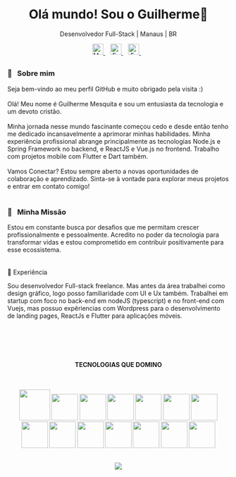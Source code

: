 ## <h1 align="center"> Olá mundo! Sou o Guilherme👋</h1>

<p align="center">Desenvolvedor Full-Stack | Manaus | BR</p>

<p align='center'>
  <a href="https://www.linkedin.com/in/guilherme-mesquita-68a73b1a4/">
    <img height="25px" alt="My Likedin" src="https://img.shields.io/badge/LinkedIn-0077B5?style=for-the-badge&logo=linkedin&logoColor=white"/>
  </a>&nbsp;&nbsp;
  <a href="mailto:guirozmesquita@gmail.com">
    <img height="25px" alt= "E-mail" src="https://img.shields.io/badge/Gmail-D14836?style=for-the-badge&logo=gmail&logoColor=white"/>        
  </a>&nbsp;&nbsp;
  <a href="https://www.instagram.com/guirmes_/">
    <img height="25px" alt= "E-mail" src="https://img.shields.io/badge/Instagram-E4405F?style=for-the-badge&logo=instagram&logoColor=white"/>        
  </a>&nbsp;&nbsp;
</p>

## <h3>🦰  &nbsp; Sobre mim </h3>

  
 <p align="left">Seja bem-vindo ao meu perfil GitHub e muito obrigado pela visita :) </br><br>
Olá! Meu nome é Guilherme Mesquita e sou um entusiasta da tecnologia e um devoto cristão. <br><br> Minha jornada nesse mundo fascinante começou cedo e desde então tenho me dedicado incansavelmente a aprimorar minhas habilidades. Minha experiência profissional abrange principalmente as tecnologias Node.js e Spring Framework no backend, e ReactJS e Vue.js no frontend. Trabalho com projetos mobile com Flutter e Dart também. <br><br>Vamos Conectar?
Estou sempre aberto a novas oportunidades de colaboração e aprendizado. Sinta-se à vontade para explorar meus projetos e entrar em contato comigo!
<br><br>

<h3>🎯  &nbsp; Minha Missão </h3>
Estou em constante busca por desafios que me permitam crescer profissionalmente e pessoalmente. Acredito no poder da tecnologia para transformar vidas e estou comprometido em contribuir positivamente para esse ecossistema.
<br><br>

<br>
 🚀 Experiência

Sou desenvolvedor Full-stack freelance. Mas antes da área trabalhei como design gráfico, logo posso familiaridade com UI e Ux também. Trabalhei em startup com foco no back-end em nodeJS (typescript) e no front-end com Vuejs, mas possuo expêriencias com Wordpress para o desenvolvimento de landing pages, ReactJs e Flutter para aplicações móveis.
<br><br><br>
</p>
<br>

##

<p align="center"><strong>TECNOLOGIAS QUE DOMINO<strong>
<br><br><br>
</p>

<div align = "center">
  <img src="https://cdn.jsdelivr.net/gh/devicons/devicon/icons/html5/html5-original-wordmark.svg" height="70px"/>
  <img src="https://cdn.jsdelivr.net/gh/devicons/devicon/icons/css3/css3-original.svg" height="60"/>
  <img src="https://cdn.jsdelivr.net/gh/devicons/devicon/icons/typescript/typescript-original.svg" height="60px"/>
  <img src="https://cdn.jsdelivr.net/gh/devicons/devicon/icons/react/react-original.svg" height="60"/>
  <img src="https://cdn.jsdelivr.net/gh/devicons/devicon/icons/figma/figma-original.svg" height="60px"/>
  <img src="https://cdn.jsdelivr.net/gh/devicons/devicon/icons/nodejs/nodejs-original.svg" height="60"/>
  <img src="https://cdn.jsdelivr.net/gh/devicons/devicon/icons/java/java-original.svg" height="60px"/>
  <img src="https://cdn.jsdelivr.net/gh/devicons/devicon/icons/spring/spring-original.svg" height="60"/>
  <img src="https://cdn.jsdelivr.net/gh/devicons/devicon/icons/mysql/mysql-original.svg" height="60"/>  
  <img src="https://cdn.jsdelivr.net/gh/devicons/devicon/icons/mongodb/mongodb-original.svg" height="60"/>
  <img src="https://cdn.jsdelivr.net/gh/devicons/devicon/icons/postgresql/postgresql-original.svg" height="60"/>
  <img src="https://cdn.jsdelivr.net/gh/devicons/devicon/icons/premierepro/premierepro-original.svg" height="60"/>
  <img src="https://cdn.jsdelivr.net/gh/devicons/devicon/icons/photoshop/photoshop-line.svg" height="60"/>  
  <img src="https://cdn.jsdelivr.net/gh/devicons/devicon@latest/icons/flutter/flutter-original.svg" height="60"/>             
</div>        

   ##

  <p align="center">
    <img src="https://github-readme-stats.vercel.app/api/top-langs/?username=guilhermesquita&exclude_repo=github-readme-stats,guilhermesquita.github.io&langs_count=10&layout=compact&theme=rose_pine&hide_border=true" />
  </p>
  
   ##
          
          
          
          
          
